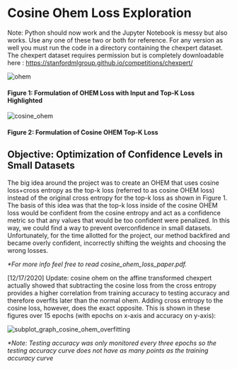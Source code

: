 # Cosine Ohem Loss Exploration
Note: Python should now work and the Jupyter Notebook is messy but also works. Use any one of these two or both for reference. For any version as well you must run the code in a directory containing the chexpert dataset. The chexpert dataset requires permission but is completely downloadable here : https://stanfordmlgroup.github.io/competitions/chexpert/


![ohem](https://user-images.githubusercontent.com/59486373/104828037-36267b00-5833-11eb-8e63-12c1eba829bd.png)

<h4><strong>Figure 1: Formulation of OHEM Loss with Input and Top-K Loss Highlighted</strong></h4>

![cosine_ohem](https://user-images.githubusercontent.com/59486373/104856875-d8516c00-58e2-11eb-84ed-6ce40a3c53b1.png)

<h4><strong>Figure 2: Formulation of Cosine OHEM Top-K Loss</strong></h4>

<h2>Objective:  Optimization of Confidence Levels in Small Datasets</h2>

The big idea around the project was to create an OHEM that uses cosine loss+cross entropy as the top-k loss (referred to as cosine OHEM loss) instead of the original cross entropy for the top-k loss as shown in Figure 1. The basis of this idea was that the top-k loss inside of the cosine OHEM loss would be confident from the cosine entropy and act as a confidence metric so that any values that would be too confident were penalized. In this way, we could find a way to prevent overconfidence in small datasets. Unfortunately, for the time allotted for the project, our method backfired and became overly confident, incorrectly shifting the weights and choosing the wrong losses. 

<i>*For more info feel free to read cosine_ohem_loss_paper.pdf.</i>

[12/17/2020] Update: cosine ohem on the affine transformed chexpert actually showed that subtracting the cosine loss from the cross entropy provides a higher correlation from training accuracy to testing accuracy and therefore overfits later than the normal ohem. Adding cross entropy to the cosine loss, however, does the exact opposite. This is shown in these figures over 15 epochs (with epochs on x-axis and accuracy on y-axis):

![subplot_graph_cosine_ohem_overfitting](https://user-images.githubusercontent.com/59486373/102566213-0e65bb00-40ad-11eb-9e70-f07d2d84fd5d.png)

<i>*Note: Testing accuracy was only monitored every three epochs so the testing accuracy curve does not have as many points as the training accuracy curve</i>
